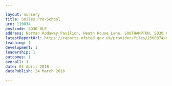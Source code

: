 ```yaml
---

layout: nursery
title: Smiles Pre-School
urn: 110034
postcode: SO30 0LE
address: Norman Rodaway Pavilion, Heath House Lane, SOUTHAMPTON, SO30 0LE
latestReportUrl: https://reports.ofsted.gov.uk/provider/files/2560874/urn/110034.pdf
teaching: 1
development: 1
leadership: 1
outcomes: 1
overall: 1
date: 01 April 2018 
datePublish: 24 March 2016

---
```

